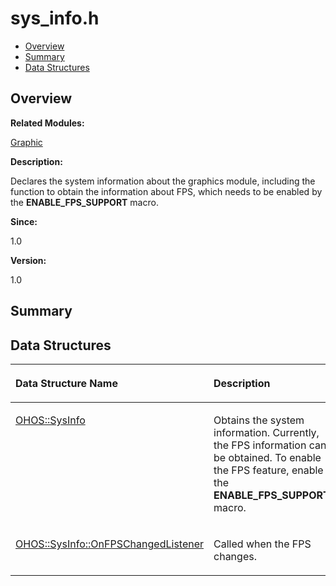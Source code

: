 # sys\_info.h<a name="EN-US_TOPIC_0000001055078119"></a>

-   [Overview](#section805965560165629)
-   [Summary](#section1737414093165629)
-   [Data Structures](#nested-classes)

## **Overview**<a name="section805965560165629"></a>

**Related Modules:**

[Graphic](graphic.md)

**Description:**

Declares the system information about the graphics module, including the function to obtain the information about FPS, which needs to be enabled by the  **ENABLE\_FPS\_SUPPORT**  macro. 

**Since:**

1.0

**Version:**

1.0

## **Summary**<a name="section1737414093165629"></a>

## Data Structures<a name="nested-classes"></a>

<a name="table1411314153165629"></a>
<table><thead align="left"><tr id="row318744726165629"><th class="cellrowborder" valign="top" width="50%" id="mcps1.1.3.1.1"><p id="p993560559165629"><a name="p993560559165629"></a><a name="p993560559165629"></a>Data Structure Name</p>
</th>
<th class="cellrowborder" valign="top" width="50%" id="mcps1.1.3.1.2"><p id="p2114279912165629"><a name="p2114279912165629"></a><a name="p2114279912165629"></a>Description</p>
</th>
</tr>
</thead>
<tbody><tr id="row1270283594165629"><td class="cellrowborder" valign="top" width="50%" headers="mcps1.1.3.1.1 "><p id="p1942537854165629"><a name="p1942537854165629"></a><a name="p1942537854165629"></a><a href="ohos-sysinfo.md">OHOS::SysInfo</a></p>
</td>
<td class="cellrowborder" valign="top" width="50%" headers="mcps1.1.3.1.2 "><p id="p1961477723165629"><a name="p1961477723165629"></a><a name="p1961477723165629"></a>Obtains the system information. Currently, the FPS information can be obtained. To enable the FPS feature, enable the <strong id="b257819798165629"><a name="b257819798165629"></a><a name="b257819798165629"></a>ENABLE_FPS_SUPPORT</strong> macro. </p>
</td>
</tr>
<tr id="row2004218233165629"><td class="cellrowborder" valign="top" width="50%" headers="mcps1.1.3.1.1 "><p id="p919904834165629"><a name="p919904834165629"></a><a name="p919904834165629"></a><a href="ohos-sysinfo-onfpschangedlistener.md">OHOS::SysInfo::OnFPSChangedListener</a></p>
</td>
<td class="cellrowborder" valign="top" width="50%" headers="mcps1.1.3.1.2 "><p id="p2122195361165629"><a name="p2122195361165629"></a><a name="p2122195361165629"></a>Called when the FPS changes. </p>
</td>
</tr>
</tbody>
</table>


